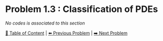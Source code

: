 # Problem 1.3 : Classification of PDEs

_No codes is associated to this section_

[:book: Table of Content](../README.md) | [:arrow_left: Previous Problem](../prob1.2/README.md) | [:arrow_right: Next Problem](../prob1.4/README.md)